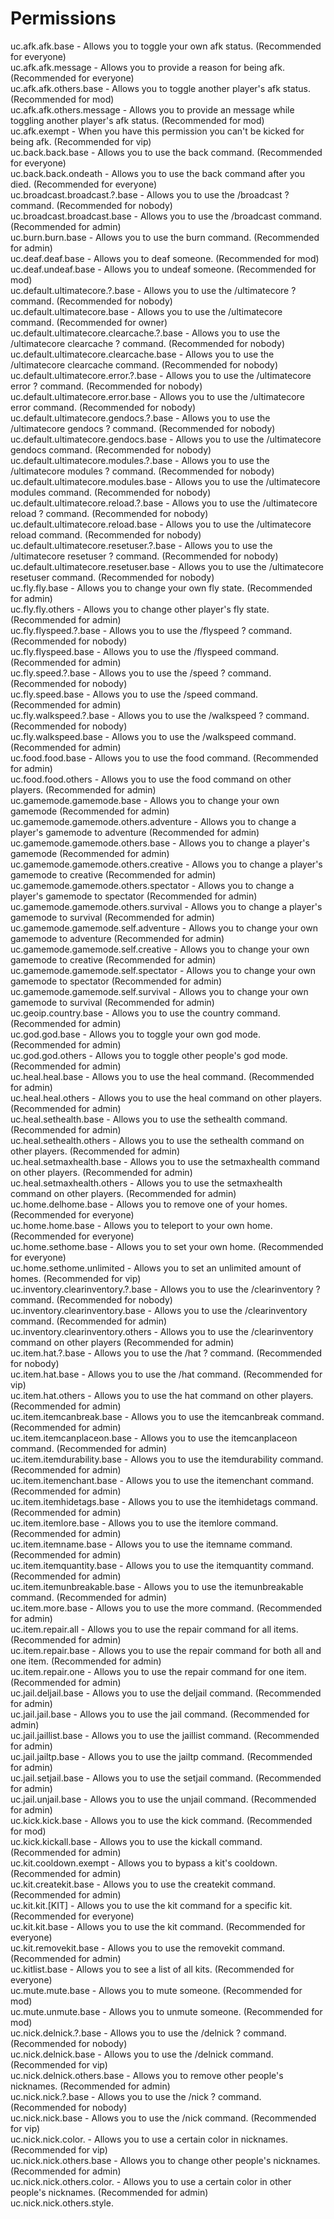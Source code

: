 Permissions
====

uc.afk.afk.base - Allows you to toggle your own afk status. (Recommended for everyone)<br>
uc.afk.afk.message - Allows you to provide a reason for being afk. (Recommended for everyone)<br>
uc.afk.afk.others.base - Allows you to toggle another player's afk status. (Recommended for mod)<br>
uc.afk.afk.others.message - Allows you to provide an message while toggling another player's afk status. (Recommended for mod)<br>
uc.afk.exempt - When you have this permission you can't be kicked for being afk. (Recommended for vip)<br>
uc.back.back.base - Allows you to use the back command. (Recommended for everyone)<br>
uc.back.back.ondeath - Allows you to use the back command after you died. (Recommended for everyone)<br>
uc.broadcast.broadcast.?.base - Allows you to use the /broadcast ? command. (Recommended for nobody)<br>
uc.broadcast.broadcast.base - Allows you to use the /broadcast command. (Recommended for admin)<br>
uc.burn.burn.base - Allows you to use the burn command. (Recommended for admin)<br>
uc.deaf.deaf.base - Allows you to deaf someone. (Recommended for mod)<br>
uc.deaf.undeaf.base - Allows you to undeaf someone. (Recommended for mod)<br>
uc.default.ultimatecore.?.base - Allows you to use the /ultimatecore ? command. (Recommended for nobody)<br>
uc.default.ultimatecore.base - Allows you to use the /ultimatecore command. (Recommended for owner)<br>
uc.default.ultimatecore.clearcache.?.base - Allows you to use the /ultimatecore clearcache ? command. (Recommended for nobody)<br>
uc.default.ultimatecore.clearcache.base - Allows you to use the /ultimatecore clearcache command. (Recommended for nobody)<br>
uc.default.ultimatecore.error.?.base - Allows you to use the /ultimatecore error ? command. (Recommended for nobody)<br>
uc.default.ultimatecore.error.base - Allows you to use the /ultimatecore error command. (Recommended for nobody)<br>
uc.default.ultimatecore.gendocs.?.base - Allows you to use the /ultimatecore gendocs ? command. (Recommended for nobody)<br>
uc.default.ultimatecore.gendocs.base - Allows you to use the /ultimatecore gendocs command. (Recommended for nobody)<br>
uc.default.ultimatecore.modules.?.base - Allows you to use the /ultimatecore modules ? command. (Recommended for nobody)<br>
uc.default.ultimatecore.modules.base - Allows you to use the /ultimatecore modules command. (Recommended for nobody)<br>
uc.default.ultimatecore.reload.?.base - Allows you to use the /ultimatecore reload ? command. (Recommended for nobody)<br>
uc.default.ultimatecore.reload.base - Allows you to use the /ultimatecore reload command. (Recommended for nobody)<br>
uc.default.ultimatecore.resetuser.?.base - Allows you to use the /ultimatecore resetuser ? command. (Recommended for nobody)<br>
uc.default.ultimatecore.resetuser.base - Allows you to use the /ultimatecore resetuser command. (Recommended for nobody)<br>
uc.fly.fly.base - Allows you to change your own fly state. (Recommended for admin)<br>
uc.fly.fly.others - Allows you to change other player's fly state. (Recommended for admin)<br>
uc.fly.flyspeed.?.base - Allows you to use the /flyspeed ? command. (Recommended for nobody)<br>
uc.fly.flyspeed.base - Allows you to use the /flyspeed command. (Recommended for admin)<br>
uc.fly.speed.?.base - Allows you to use the /speed ? command. (Recommended for nobody)<br>
uc.fly.speed.base - Allows you to use the /speed command. (Recommended for admin)<br>
uc.fly.walkspeed.?.base - Allows you to use the /walkspeed ? command. (Recommended for nobody)<br>
uc.fly.walkspeed.base - Allows you to use the /walkspeed command. (Recommended for admin)<br>
uc.food.food.base - Allows you to use the food command. (Recommended for admin)<br>
uc.food.food.others - Allows you to use the food command on other players. (Recommended for admin)<br>
uc.gamemode.gamemode.base - Allows you to change your own gamemode (Recommended for admin)<br>
uc.gamemode.gamemode.others.adventure - Allows you to change a player's gamemode to adventure (Recommended for admin)<br>
uc.gamemode.gamemode.others.base - Allows you to change a player's gamemode (Recommended for admin)<br>
uc.gamemode.gamemode.others.creative - Allows you to change a player's gamemode to creative (Recommended for admin)<br>
uc.gamemode.gamemode.others.spectator - Allows you to change a player's gamemode to spectator (Recommended for admin)<br>
uc.gamemode.gamemode.others.survival - Allows you to change a player's gamemode to survival (Recommended for admin)<br>
uc.gamemode.gamemode.self.adventure - Allows you to change your own gamemode to adventure (Recommended for admin)<br>
uc.gamemode.gamemode.self.creative - Allows you to change your own gamemode to creative (Recommended for admin)<br>
uc.gamemode.gamemode.self.spectator - Allows you to change your own gamemode to spectator (Recommended for admin)<br>
uc.gamemode.gamemode.self.survival - Allows you to change your own gamemode to survival (Recommended for admin)<br>
uc.geoip.country.base - Allows you to use the country command. (Recommended for admin)<br>
uc.god.god.base - Allows you to toggle your own god mode. (Recommended for admin)<br>
uc.god.god.others - Allows you to toggle other people's god mode. (Recommended for admin)<br>
uc.heal.heal.base - Allows you to use the heal command. (Recommended for admin)<br>
uc.heal.heal.others - Allows you to use the heal command on other players. (Recommended for admin)<br>
uc.heal.sethealth.base - Allows you to use the sethealth command. (Recommended for admin)<br>
uc.heal.sethealth.others - Allows you to use the sethealth command on other players. (Recommended for admin)<br>
uc.heal.setmaxhealth.base - Allows you to use the setmaxhealth command on other players. (Recommended for admin)<br>
uc.heal.setmaxhealth.others - Allows you to use the setmaxhealth command on other players. (Recommended for admin)<br>
uc.home.delhome.base - Allows you to remove one of your homes. (Recommended for everyone)<br>
uc.home.home.base - Allows you to teleport to your own home. (Recommended for everyone)<br>
uc.home.sethome.base - Allows you to set your own home. (Recommended for everyone)<br>
uc.home.sethome.unlimited - Allows you to set an unlimited amount of homes. (Recommended for vip)<br>
uc.inventory.clearinventory.?.base - Allows you to use the /clearinventory ? command. (Recommended for nobody)<br>
uc.inventory.clearinventory.base - Allows you to use the /clearinventory command. (Recommended for admin)<br>
uc.inventory.clearinventory.others - Allows you to use the /clearinventory command on other players (Recommended for admin)<br>
uc.item.hat.?.base - Allows you to use the /hat ? command. (Recommended for nobody)<br>
uc.item.hat.base - Allows you to use the /hat command. (Recommended for vip)<br>
uc.item.hat.others - Allows you to use the hat command on other players. (Recommended for admin)<br>
uc.item.itemcanbreak.base - Allows you to use the itemcanbreak command. (Recommended for admin)<br>
uc.item.itemcanplaceon.base - Allows you to use the itemcanplaceon command. (Recommended for admin)<br>
uc.item.itemdurability.base - Allows you to use the itemdurability command. (Recommended for admin)<br>
uc.item.itemenchant.base - Allows you to use the itemenchant command. (Recommended for admin)<br>
uc.item.itemhidetags.base - Allows you to use the itemhidetags command. (Recommended for admin)<br>
uc.item.itemlore.base - Allows you to use the itemlore command. (Recommended for admin)<br>
uc.item.itemname.base - Allows you to use the itemname command. (Recommended for admin)<br>
uc.item.itemquantity.base - Allows you to use the itemquantity command. (Recommended for admin)<br>
uc.item.itemunbreakable.base - Allows you to use the itemunbreakable command. (Recommended for admin)<br>
uc.item.more.base - Allows you to use the more command. (Recommended for admin)<br>
uc.item.repair.all - Allows you to use the repair command for all items. (Recommended for admin)<br>
uc.item.repair.base - Allows you to use the repair command for both all and one item. (Recommended for admin)<br>
uc.item.repair.one - Allows you to use the repair command for one item. (Recommended for admin)<br>
uc.jail.deljail.base - Allows you to use the deljail command. (Recommended for admin)<br>
uc.jail.jail.base - Allows you to use the jail command. (Recommended for admin)<br>
uc.jail.jaillist.base - Allows you to use the jaillist command. (Recommended for admin)<br>
uc.jail.jailtp.base - Allows you to use the jailtp command. (Recommended for admin)<br>
uc.jail.setjail.base - Allows you to use the setjail command. (Recommended for admin)<br>
uc.jail.unjail.base - Allows you to use the unjail command. (Recommended for admin)<br>
uc.kick.kick.base - Allows you to use the kick command. (Recommended for mod)<br>
uc.kick.kickall.base - Allows you to use the kickall command. (Recommended for admin)<br>
uc.kit.cooldown.exempt - Allows you to bypass a kit's cooldown. (Recommended for admin)<br>
uc.kit.createkit.base - Allows you to use the createkit command. (Recommended for admin)<br>
uc.kit.kit.[KIT] - Allows you to use the kit command for a specific kit. (Recommended for everyone)<br>
uc.kit.kit.base - Allows you to use the kit command. (Recommended for everyone)<br>
uc.kit.removekit.base - Allows you to use the removekit command. (Recommended for admin)<br>
uc.kitlist.base - Allows you to see a list of all kits. (Recommended for everyone)<br>
uc.mute.mute.base - Allows you to mute someone. (Recommended for mod)<br>
uc.mute.unmute.base - Allows you to unmute someone. (Recommended for mod)<br>
uc.nick.delnick.?.base - Allows you to use the /delnick ? command. (Recommended for nobody)<br>
uc.nick.delnick.base - Allows you to use the /delnick command. (Recommended for vip)<br>
uc.nick.delnick.others.base - Allows you to remove other people's nicknames. (Recommended for admin)<br>
uc.nick.nick.?.base - Allows you to use the /nick ? command. (Recommended for nobody)<br>
uc.nick.nick.base - Allows you to use the /nick command. (Recommended for vip)<br>
uc.nick.nick.color.<COLOR> - Allows you to use a certain color in nicknames. (Recommended for vip)<br>
uc.nick.nick.others.base - Allows you to change other people's nicknames. (Recommended for admin)<br>
uc.nick.nick.others.color.<COLOR> - Allows you to use a certain color in other people's nicknames. (Recommended for admin)<br>
uc.nick.nick.others.style.<STYLE> - Allows you to use a certain style in other people's nicknames. (Recommended for admin)<br>
uc.nick.nick.style.<STYLE> - Allows you to use a certain style in nicknames. (Recommended for vip)<br>
uc.personalmessage.personalmessage.base - Allows you to send private messages to people. (Recommended for everyone)<br>
uc.personalmessage.reply.base - Allows you to reply to people's personal message using /reply. (Recommended for everyone)<br>
uc.playerinfo.ping.?.base - Allows you to use the /ping ? command. (Recommended for nobody)<br>
uc.playerinfo.ping.base - Allows you to use the /ping command. (Recommended for vip)<br>
uc.playerinfo.ping.others - Allows you to use the /ping command on other players. (Recommended for vip)<br>
uc.random.random.base - Allows you to use the random command. (Recommended for everyone)<br>
uc.sign.warp.create - Permission to create warpsigns. (Recommended for admin)<br>
uc.sign.warp.destroy - Permission to destroy warpsigns. (Recommended for admin)<br>
uc.sign.warp.use - Permission to use warpsigns. (Recommended for everyone)<br>
uc.spawn.delfirstspawn.base - Allows you to delete the firstspawn command. (Recommended for admin)<br>
uc.spawn.delglobalspawn.base - Allows you to delete the globalspawn command. (Recommended for admin)<br>
uc.spawn.delgroupspawn.base - Allows you to delete the groupspawn command. (Recommended for admin)<br>
uc.spawn.firstspawn.base - Allows you to use the firstspawn command. (Recommended for admin)<br>
uc.spawn.firstspawn.others - Allows you to use the firstspawn command for other players. (Recommended for admin)<br>
uc.spawn.globalspawn.base - Allows you to use the globalspawn command. (Recommended for admin)<br>
uc.spawn.globalspawn.others - Allows you to use the globalspawn command for other players. (Recommended for admin)<br>
uc.spawn.groupspawn.base - Allows you to use the groupspawn command. (Recommended for admin)<br>
uc.spawn.groupspawn.group.<Group> - Allows you to use the groupspawn command for a certain group. (Recommended for admin)<br>
uc.spawn.groupspawn.others.base - Allows you to use the groupspawn command for other players. (Recommended for admin)<br>
uc.spawn.groupspawn.others.group.<Group> - Allows you to use the groupspawn command for a certain group for other players. (Recommended for admin)<br>
uc.spawn.setfirstspawn.base - Allows you to set the firstspawn command. (Recommended for admin)<br>
uc.spawn.setglobalspawn.base - Allows you to set the globalspawn command. (Recommended for admin)<br>
uc.spawn.setgroupspawn.base - Allows you to set the groupspawn command. (Recommended for admin)<br>
uc.spawn.spawn.base - Allows you to use the spawn command. (Recommended for everyone)<br>
uc.spawn.spawn.others - Allows you to use the spawn command for other players. (Recommended for admin)<br>
uc.spy.commandspy.base - Allows you to toggle whether your commandspy is enabled. (Recommended for mod)<br>
uc.spy.commandspy.others - Allows you to toggle whether someones commandspy is enabled. (Recommended for mod)<br>
uc.spy.commandspy.see - Allows you to see commandspy messages if your commandspy is toggled on. (Recommended for everyone)<br>
uc.spy.messagespy.base - Allows you to toggle whether your messagespy is enabled. (Recommended for mod)<br>
uc.spy.messagespy.others - Allows you to toggle whether someones messagespy is enabled. (Recommended for mod)<br>
uc.spy.messagespy.see - Allows you to see messagespy messages if your messagespy is toggled on. (Recommended for everyone)<br>
uc.sudo.sudo.base - Allows you to use the sudo command for both chatting and commands. (Recommended for admin)<br>
uc.sudo.sudo.chat - Allows you to use the sudo command to force chatting. (Recommended for admin)<br>
uc.sudo.sudo.command - Allows you to use the sudo command to force a command. (Recommended for admin)<br>
uc.teleport.safeexempt - Allows you to teleport players, even if it is unsafe. (Recommended for admin)<br>
uc.teleport.teleport.base - Allows you to use the teleport command to teleport yourself to someone else. (Recommended for admin)<br>
uc.teleport.teleport.coordinates - Allows you to use the teleport command to teleport yourself to certain coordinates. (Recommended for admin)<br>
uc.teleport.teleport.coordinates.others - Allows you to use the teleport command to teleport someone else to certain coordinates. (Recommended for admin)<br>
uc.teleport.teleport.others - Allows you to use the teleport command to teleport someone else to someone else. (Recommended for admin)<br>
uc.teleport.teleportaccept.base - Allows you to use the teleportaccept command (Recommended for everyone)<br>
uc.teleport.teleportall.?.base - Allows you to use the /teleportall ? command. (Recommended for nobody)<br>
uc.teleport.teleportall.base - Allows you to use the /teleportall command. (Recommended for admin)<br>
uc.teleport.teleportask.base - Allows you to use the teleportask command (Recommended for everyone)<br>
uc.teleport.teleportaskallhere.?.base - Allows you to use the /teleportaskallhere ? command. (Recommended for nobody)<br>
uc.teleport.teleportaskallhere.base - Allows you to use the /teleportaskallhere command. (Recommended for admin)<br>
uc.teleport.teleportaskhere.base - Allows you to use the teleportaskhere command (Recommended for everyone)<br>
uc.teleport.teleportdeny.base - Allows you to use the teleportdeny command (Recommended for everyone)<br>
uc.teleport.teleporthere.?.base - Allows you to use the /teleporthere ? command. (Recommended for nobody)<br>
uc.teleport.teleporthere.base - Allows you to use the /teleporthere command. (Recommended for admin)<br>
uc.time.time.?.base - Allows you to use the /time ? command. (Recommended for nobody)<br>
uc.time.time.add - Allows you to add a certain amount of ticks to the time (Recommended for admin)<br>
uc.time.time.add.?.base - Allows you to use the /time add ? command. (Recommended for nobody)<br>
uc.time.time.add.base - Allows you to use the /time add command. (Recommended for nobody)<br>
uc.time.time.base - Allows you to use the /time command. (Recommended for nobody)<br>
uc.time.time.day - Allows you to set the time to day. (Recommended for admin)<br>
uc.time.time.day.?.base - Allows you to use the /time day ? command. (Recommended for nobody)<br>
uc.time.time.day.base - Allows you to use the /time day command. (Recommended for nobody)<br>
uc.time.time.disable - Allows you to disable the daylight cycle. (Recommended for admin)<br>
uc.time.time.disable.?.base - Allows you to use the /time disable ? command. (Recommended for nobody)<br>
uc.time.time.disable.base - Allows you to use the /time disable command. (Recommended for nobody)<br>
uc.time.time.enable - Allows you to enable the daylight cycle. (Recommended for admin)<br>
uc.time.time.enable.?.base - Allows you to use the /time enable ? command. (Recommended for nobody)<br>
uc.time.time.enable.base - Allows you to use the /time enable command. (Recommended for nobody)<br>
uc.time.time.night - Allows you to set the time to night. (Recommended for admin)<br>
uc.time.time.night.?.base - Allows you to use the /time night ? command. (Recommended for nobody)<br>
uc.time.time.night.base - Allows you to use the /time night command. (Recommended for nobody)<br>
uc.time.time.query - Allows you to use the base query command. (Recommended for admin)<br>
uc.time.time.query.?.base - Allows you to use the /time query ? command. (Recommended for nobody)<br>
uc.time.time.query.base - Allows you to use the /time query command. (Recommended for nobody)<br>
uc.time.time.query.days - Allows you to query the amount of days that have passes in the server. (Recommended for admin)<br>
uc.time.time.query.daytime - Allows you to query how many ticks have passed since the last day change. (Recommended for admin)<br>
uc.time.time.query.formatted - Allows you to see the formatted time. (Recommended for everyone)<br>
uc.time.time.query.gametime - Allows you to use query how many ticks have passed in the server. (Recommended for admin)<br>
uc.time.time.set.?.base - Allows you to use the /time set ? command. (Recommended for nobody)<br>
uc.time.time.set.base - Allows you to use the /time set command. (Recommended for nobody)<br>
uc.time.time.ticks - Allows you to set the time to a certain amount of ticks. (Recommended for admin)<br>
uc.ultimatecore.ultimatecore.base - Allows you to use the /ultimatecore command. (Recommended for owner)<br>
uc.vanish.vanish.base - Allows you to use the vanish command. (Recommended for everyone)<br>
uc.warp.delwarp.base - Allows you to remove a warp. (Recommended for admin)<br>
uc.warp.setwarp.base - Allows you to set a new warp. (Recommended for admin)<br>
uc.warp.warp.[WARP] - Allows you to use a certain warp. (Recommended for everyone)<br>
uc.warp.warp.base - Allows you to use the warp command. (Recommended for everyone)<br>
uc.warp.warplist.base - Allows you to see a list of all warps. (Recommended for everyone)<br>
uc.weather.weather.base - Allows you to use the base weather command. (Recommended for admin)<br>
uc.weather.weather.rain - Allows you to change the weather to rain. (Recommended for admin)<br>
uc.weather.weather.sun - Allows you to change the weather to sun. (Recommended for admin)<br>
uc.weather.weather.thunder - Allows you to change the weather to thunder. (Recommended for admin)<br>
uc.world.world.?.base - Allows you to use the /world ? command. (Recommended for nobody)<br>
uc.world.world.base - Allows you to use the /world command. (Recommended for admin)<br>
uc.world.world.create.?.base - Allows you to use the /world create ? command. (Recommended for nobody)<br>
uc.world.world.create.base - Allows you to use the /world create command. (Recommended for nobody)<br>
uc.world.world.delete.?.base - Allows you to use the /world delete ? command. (Recommended for nobody)<br>
uc.world.world.delete.base - Allows you to use the /world delete command. (Recommended for nobody)<br>
uc.world.world.disable.?.base - Allows you to use the /world disable ? command. (Recommended for nobody)<br>
uc.world.world.disable.base - Allows you to use the /world disable command. (Recommended for nobody)<br>
uc.world.world.enable.?.base - Allows you to use the /world enable ? command. (Recommended for nobody)<br>
uc.world.world.enable.base - Allows you to use the /world enable command. (Recommended for nobody)<br>
uc.world.world.gamerule.?.base - Allows you to use the /world gamerule ? command. (Recommended for nobody)<br>
uc.world.world.gamerule.base - Allows you to use the /world gamerule command. (Recommended for nobody)<br>
uc.world.world.import.?.base - Allows you to use the /world import ? command. (Recommended for nobody)<br>
uc.world.world.import.base - Allows you to use the /world import command. (Recommended for nobody)<br>
uc.world.world.info.?.base - Allows you to use the /world info ? command. (Recommended for nobody)<br>
uc.world.world.info.base - Allows you to use the /world info command. (Recommended for nobody)<br>
uc.world.world.setdifficulty.?.base - Allows you to use the /world setdifficulty ? command. (Recommended for nobody)<br>
uc.world.world.setdifficulty.base - Allows you to use the /world setdifficulty command. (Recommended for nobody)<br>
uc.world.world.setgamemode.?.base - Allows you to use the /world setgamemode ? command. (Recommended for nobody)<br>
uc.world.world.setgamemode.base - Allows you to use the /world setgamemode command. (Recommended for nobody)<br>
uc.world.world.sethardcore.?.base - Allows you to use the /world sethardcore ? command. (Recommended for nobody)<br>
uc.world.world.sethardcore.base - Allows you to use the /world sethardcore command. (Recommended for nobody)<br>
uc.world.world.setkeepspawnloaded.?.base - Allows you to use the /world setkeepspawnloaded ? command. (Recommended for nobody)<br>
uc.world.world.setkeepspawnloaded.base - Allows you to use the /world setkeepspawnloaded command. (Recommended for nobody)<br>
uc.world.world.setloadonstartup.?.base - Allows you to use the /world setloadonstartup ? command. (Recommended for nobody)<br>
uc.world.world.setloadonstartup.base - Allows you to use the /world setloadonstartup command. (Recommended for nobody)<br>
uc.world.world.setpvp.?.base - Allows you to use the /world setpvp ? command. (Recommended for nobody)<br>
uc.world.world.setpvp.base - Allows you to use the /world setpvp command. (Recommended for nobody)<br>
uc.world.world.setworldspawn.?.base - Allows you to use the /world setworldspawn ? command. (Recommended for nobody)<br>
uc.world.world.setworldspawn.base - Allows you to use the /world setworldspawn command. (Recommended for nobody)<br>
uc.world.world.teleport.?.base - Allows you to use the /world teleport ? command. (Recommended for nobody)<br>
uc.world.world.teleport.base - Allows you to use the /world teleport command. (Recommended for nobody)<br>
